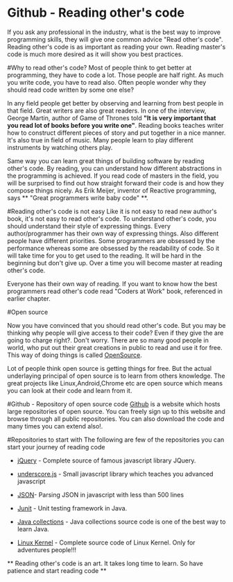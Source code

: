 # Github - Reading other's code
If you ask any professional in the industry, what is the best way to improve programming skills, they will give one common advice "Read other's code". Reading other's code is as important as reading your own. Reading master's code is much more desired as it will show you best practices.

#Why to read other's code?
Most of people think to get better at programming, they have to code a lot. Those people are half right. As much you write code, you have to read also. Often people wonder why they should read code written by some one else?

In any field people get better by observing and learning from best people in that field. Great writers are also great readers. In one of the interview, George Martin, author of Game of Thrones told **"It is very important that you read lot of books before you write one"**. Reading books teaches writer how to construct different pieces of story and put together in a nice manner. It's also true in field of music. Many people learn to play different instruments by watching others play.

Same way you can learn great things of building software by reading other's code. By reading, you can understand how different abstractions in the programming is achieved. If you read code of masters in the field, you will be surprised to find out how straight forward their code is and how they compose things nicely. As Erik Meijer, inventor of Reactive programming, says ** "Great programmers write baby code" **.

#Reading other's code is not easy
Like it is not easy to read new author's book, it's not easy to read other's code. To understand other's code, you should understand their style of expressing things. Every author/programmer has their own way of expressing things. Also different people have different priorities. Some programmers are obsessed by the performance whereas some are obsessed by the readability of code. So it will take time for you to get used to the reading. It will be hard in the beginning but don't give up. Over a time you will become master at reading other's code.

Everyone has their own way of reading. If you want to know how the best programmers read other's code read "Coders at Work" book, referenced in earlier chapter.


#Open source

Now you have convinced that you should read other's code. But you may be thinking why people will give access to their code? Even if they give the are going to charge right?. Don't worry. There are so many good people in world, who put out their great creations in public to read and use it for free. This way of doing things is called [OpenSource](http://en.wikipedia.org/wiki/Open_source).

Lot of people think open source is getting things for free. But the actual underlaying principal of open source is to learn from others knowledge. The great projects like Linux,Android,Chrome etc are open source which means you can look at their code and learn from it.

#Github - Repository of open source code
[Github](http://www.github.com) is a website which hosts large repositories of open source. You can freely sign up to this website and browse through all public repositories. You can also download the code and many times you can extend also!.

#Repositories to start with
The following are few of the repositories you can start your journey of reading code

* [jQuery](https://github.com/jquery/jquery)  - Complete source of famous javascript library JQuery.


* [underscore.js](https://github.com/jashkenas/underscore) - Small javascript library which teaches you advanced javascript


* [JSON](https://github.com/douglascrockford/JSON-js)- Parsing JSON in javascript with less than 500 lines


* [Junit](https://github.com/junit-team/junit) - Unit testing framework in Java.



* [Java collections](http://grepcode.com/file/repository.grepcode.com/java/root/jdk/openjdk/6-b14/java/util/) - Java collections source code is one of the best way to learn Java.



* [Linux Kernel](https://github.com/torvalds/linux) - Complete source code of Linux Kernel. Only for adventures people!!!

** Reading other's code is an art. It takes long time to learn. So have patience and start reading code **










